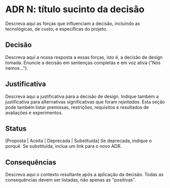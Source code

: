 # ADR N: título sucinto da decisão
Descreva aqui as forças que influenciam a decisão, incluindo as tecnológicas, de custo, e específicas do projeto.

## Decisão 
Descreva aqui a nossa resposta a essas forças, isto é, a decisão de design tomada. Enuncie a decisão em sentenças completas e em voz ativa ("Nós iremos...").

## Justificativa
Descreva aqui a justificativa para a decisão de design. Indique também a justificativa para alternativas significativas que foram *rejeitadas*. Esta seção pode também listar premissas, restrições, requisitos e resultados de avaliações e experimentos. 

## Status
[Proposta | Aceita | Deprecada | Substituída]
Se deprecada, indique o porquê. Se substituída, inclua um link para o novo ADR. 

## Consequências
Descreva aqui o contexto resultante após a aplicação da decisão. Todas as consequências devem ser listadas, não apenas as "positivas". 

